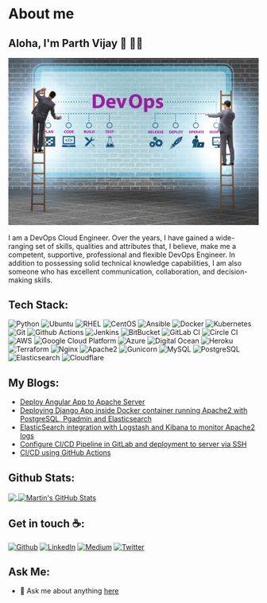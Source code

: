 # About me

## Aloha, I'm Parth Vijay :wave: :man_technologist:

<img src="./assets/banner.jpg" alt="DevOps Engineer">

<!-- <p align="center"> 
  Visitor count<br>
  <img src="https://profile-counter.glitch.me/parth1625/count.svg" />
</p> -->

I am a DevOps Cloud Engineer. Over the years, I have gained a wide-ranging set of skills, qualities and attributes that, I believe, make me a competent, supportive, professional and flexible DevOps Engineer. In addition to possessing solid technical knowledge capabilities, I am also someone who has excellent communication, collaboration, and decision-making skills.

## Tech Stack:

<!-- - Language: Python
- Linux GNU Servers: Ubuntu, Red Hat Enterprise Linux, CentOS
- Configuration Management Tools: Ansible
- Containerization Tools: Docker, Kubernetes
- Version Control System: Git
- CI/CD Pipeline: using GitHub Actions, Jenkins, BitBucket, GitLab
- Cloud Computing: AWS, Google Cloud Platform, Azure, Digital Ocean, Heroku
- Monitoring Tools: ELK stack, Prometheus & Grafana
- Web Servers: Nginx, Apache2
- Database Server: Mysql, PostgreSQL -->
<p>
<img alt="Python" src="https://img.shields.io/badge/python-3670A0?style=for-the-badge&logo=python&logoColor=ffdd54" />
<img alt="Ubuntu" src="https://img.shields.io/badge/Ubuntu-E95420?style=for-the-badge&logo=ubuntu&logoColor=white" />
<img alt="RHEL" src="https://img.shields.io/badge/Red%20Hat-EE0000?style=for-the-badge&logo=redhat&logoColor=white" />
<img alt="CentOS" src="https://img.shields.io/badge/cent%20os-002260?style=for-the-badge&logo=centos&logoColor=F0F0F0" />
<img alt="Ansible" src="https://img.shields.io/badge/ansible-%231A1918.svg?style=for-the-badge&logo=ansible&logoColor=white" />
<img alt="Docker" src="https://img.shields.io/badge/docker-%230db7ed.svg?style=for-the-badge&logo=docker&logoColor=white" />
<img alt="Kubernetes" src="https://img.shields.io/badge/kubernetes-%23326ce5.svg?style=for-the-badge&logo=kubernetes&logoColor=white" />
<img alt="Git" src="https://img.shields.io/badge/git-%23F05033.svg?style=for-the-badge&logo=git&logoColor=white" />
<img alt="Github Actions" src="https://img.shields.io/badge/github%20actions-%232671E5.svg?style=for-the-badge&logo=githubactions&logoColor=white" />
<img alt="Jenkins" src="https://img.shields.io/badge/jenkins-%232C5263.svg?style=for-the-badge&logo=jenkins&logoColor=white" />
<img alt="BitBucket" src="https://img.shields.io/badge/bitbucket-%230047B3.svg?style=for-the-badge&logo=bitbucket&logoColor=white" />
<img alt="GitLab CI" src="https://img.shields.io/badge/gitlab%20ci-%23181717.svg?style=for-the-badge&logo=gitlab&logoColor=white" />
<img alt="Circle CI" src="https://img.shields.io/badge/circle%20ci-%23161616.svg?style=for-the-badge&logo=circleci&logoColor=white" />
<img alt="AWS" src="https://img.shields.io/badge/AWS-%23FF9900.svg?style=for-the-badge&logo=amazon-aws&logoColor=white" />
<img alt="Google Cloud Platform" src="https://img.shields.io/badge/GoogleCloud-%234285F4.svg?style=for-the-badge&logo=google-cloud&logoColor=white" />
<img alt="Azure" src="https://img.shields.io/badge/azure-%230072C6.svg?style=for-the-badge&logo=microsoftazure&logoColor=white" />
<img alt="Digital Ocean" src="https://img.shields.io/badge/DigitalOcean-%230167ff.svg?style=for-the-badge&logo=digitalOcean&logoColor=white" />
<img alt="Heroku" src="https://img.shields.io/badge/heroku-%23430098.svg?style=for-the-badge&logo=heroku&logoColor=white" />
<img alt="Terraform" src="https://img.shields.io/badge/terraform-%235835CC.svg?style=for-the-badge&logo=terraform&logoColor=white" />
<img alt="Nginx" src="https://img.shields.io/badge/nginx-%23009639.svg?style=for-the-badge&logo=nginx&logoColor=white" />
<img alt="Apache2" src="https://img.shields.io/badge/apache-%23D42029.svg?style=for-the-badge&logo=apache&logoColor=white" />
<img alt="Gunicorn" src="https://img.shields.io/badge/gunicorn-%298729.svg?style=for-the-badge&logo=gunicorn&logoColor=white" />
<img alt="MySQL" src="https://img.shields.io/badge/mysql-%2300f.svg?style=for-the-badge&logo=mysql&logoColor=white" />
<img alt="PostgreSQL" src="https://img.shields.io/badge/postgres-%23316192.svg?style=for-the-badge&logo=postgresql&logoColor=white" />
<img alt="Elasticsearch" src="https://img.shields.io/badge/-ElasticSearch-005571?style=for-the-badge&logo=elasticsearch" />
<img alt="Cloudflare" src="https://img.shields.io/badge/Cloudflare-F38020?style=for-the-badge&logo=Cloudflare&logoColor=white" />
</p>


## My Blogs:

- [Deploy Angular App to Apache Server](https://parth-24073.medium.com/deploy-angular-app-to-apache-server-b7d87dab96df)
- [Deploying Django App inside Docker container running Apache2 with PostgreSQL, Pgadmin and Elasticsearch](https://parth-24073.medium.com/deploying-django-app-inside-docker-container-running-apache2-with-pgadmin-and-elasticsearch-e7cea4735016)
- [ElasticSearch integration with Logstash and Kibana to monitor Apache2 logs](https://parth-24073.medium.com/elasticsearch-integration-with-logstash-and-kibana-to-monitor-apache2-logs-b1f67570c357)
- [Configure CI/CD Pipeline in GitLab and deployment to server via SSH](https://parth-24073.medium.com/configure-ci-cd-pipeline-in-gitlab-and-deployment-to-server-via-ssh-b264a7f78db2)
- [CI/CD using GitHub Actions](https://parth-24073.medium.com/ci-cd-using-github-actions-f34bd6077e00)

## Github Stats:

<a href="https://github.com/parth1625/parth1625">
  <img align="center" src="https://github-readme-stats.vercel.app/api/top-langs/?username=parth1625&hide=java,html,tex&title_color=ffffff&text_color=c9cacc&icon_color=2bbc8a&bg_color=1d1f21&langs_count=3" />
</a>
<a href="https://github.com/parth1625/parth1625">
  <img align="center" src="https://github-readme-stats.vercel.app/api?username=parth1625&show_icons=true&line_height=27&count_private=true&title_color=ffffff&text_color=c9cacc&icon_color=2bbc8a&bg_color=1d1f21" alt="Martin's GitHub Stats" />
</a>
<!-- <p align="center"> <img src="https://github-readme-stats.vercel.app/api?username=parth1625&show_icons=true&theme=gotham" alt="parth1625" /> -->

<!-- ## Get in touch :coffee:: 

- [Medium](https://parth-24073.medium.com/)
- [LinkedIn](https://www.linkedin.com/in/parth-vijay-131bb9189) -->

## Get in touch :coffee::
<p><a href="https://github.com/parth1625" target="_blank"><img alt="Github" src="https://img.shields.io/badge/GitHub-%2312100E.svg?&style=for-the-badge&logo=Github&logoColor=white" /></a> <a href="https://www.linkedin.com/in/parth-vijay-131bb9189" target="_blank"><img alt="LinkedIn" src="https://img.shields.io/badge/linkedin-%230077B5.svg?&style=for-the-badge&logo=linkedin&logoColor=white" /></a> <a href="https://parth-24073.medium.com/" target="_blank"><img alt="Medium" src="https://img.shields.io/badge/medium-%2312100E.svg?&style=for-the-badge&logo=medium&logoColor=white" /></a> <a href="https://twitter.com/ParthVijay3" target="_blank"><img alt="Twitter" src="https://img.shields.io/badge/twitter-%231DA1F2.svg?&style=for-the-badge&logo=twitter&logoColor=white" /></a>

## Ask Me:

-  💬 Ask me about anything [here](https://github.com/parth1625/parth1625/issues)
